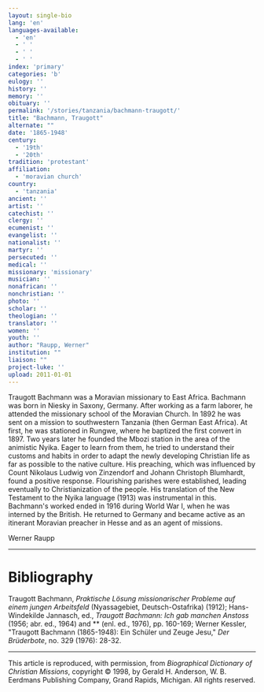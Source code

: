 ```yaml
---
layout: single-bio
lang: 'en'
languages-available:
  - 'en'
  - ' '
  - ' '
  - ' '
index: 'primary'
categories: 'b'
eulogy: ''
history: ''
memory: ''
obituary: ''
permalink: '/stories/tanzania/bachmann-traugott/'
title: "Bachmann, Traugott"
alternate: ""
date: '1865-1948'
century:
  - '19th'
  - '20th'
tradition: 'protestant'
affiliation:
  - 'moravian church'
country:
  - 'tanzania'
ancient: ''
artist: ''
catechist: ''
clergy: ''
ecumenist: ''
evangelist: ''
nationalist: ''
martyr: ''
persecuted: ''
medical: ''
missionary: 'missionary'
musician: ''
nonafrican: ''
nonchristian: ''
photo: ''
scholar: ''
theologian: ''
translator: ''
women: ''
youth: ''
author: "Raupp, Werner"
institution: ""
liaison: ""
project-luke: ''
upload: 2011-01-01
---
```




Traugott Bachmann was a Moravian missionary to East Africa. Bachmann was born in Niesky in Saxony, Germany. After working as a farm laborer, he attended the missionary school of the Moravian Church. In 1892 he was sent on a mission to southwestern Tanzania (then German East Africa). At first, he was stationed in Rungwe, where he baptized the first convert in 1897. Two years later he founded the Mbozi station in the area of the animistic Nyika. Eager to learn from them, he tried to understand their customs and habits in order to adapt the newly developing Christian life as far as possible to the native culture. His preaching, which was influenced by Count Nikolaus Ludwig von Zinzendorf and Johann Christoph Blumhardt, found a positive response. Flourishing parishes were established, leading eventually to Christianization of the people. His translation of the New Testament to the Nyika language (1913) was instrumental in this. Bachmann's worked ended in 1916 during World War I, when he was interned by the British. He returned to Germany and became active as an itinerant Moravian preacher in Hesse and as an agent of missions.

Werner Raupp

---

# Bibliography

Traugott Bachmann, *Praktische Lösung missionarischer Probleme auf einem jungen Arbeitsfeld* (Nyassagebiet, Deutsch-Ostafrika) (1912); Hans-Windekilde Jannasch, ed., *Traugott Bachmann: Ich gab manchen Anstoss* (1956; abr. ed., 1964) and *\* (enl. ed., 1976), pp. 160-169; Werner Kessler, "Traugott Bachmann (1865-1948): Ein Schüler und Zeuge Jesu," *Der Brüderbote*, no. 329 (1976): 28-32.

---

This article is reproduced, with permission, from *Biographical Dictionary of Christian Missions*, copyright © 1998, by Gerald H. Anderson, W. B. Eerdmans Publishing Company, Grand Rapids, Michigan. All rights reserved.
